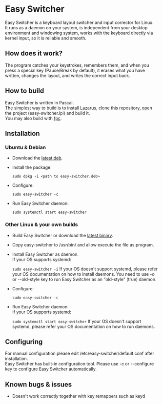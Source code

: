 # Easy Switcher
Easy Switcher is a keyboard layout switcher and input corrector for Linux.  
It runs as a daemon on your system, is independent from your desktop environment and windowing system, works with the keyboard directly via kernel input, so it is reliable and smooth.   

## How does it work?
The program catches your keystrokes, remembers them, and when you press a special key (Pause/Break by default), it erases what you have written, changes the layout, and writes the correct input back.

## How to build
Easy Switcher is written in Pascal.  
The simplest way to build is to install [Lazarus](https://www.lazarus-ide.org/), clone this repository, open the project (easy-switcher.lpi) and build it.  
You may also build with [fpc](https://www.freepascal.org/).

## Installation
### Ubuntu & Debian
* Download the [latest deb](https://github.com/freemind001/easy-switcher/releases).
* Install the package:

	`sudo dpkg -i <path to easy-switcher.deb>`
* Configure:

	`sudo easy-switcher -c`
* Run Easy Switcher daemon:

	`sudo systemctl start easy-switcher`

### Other Linux & your own builds
* Build Easy Switcher or download the [latest binary](https://github.com/freemind001/easy-switcher/releases).
* Copy easy-switcher to /usr/bin/ and allow execute the file as program.
* Install Easy Switcher as daemon.  
If your OS supports systemd:

	`sudo easy-switcher -i`
If your OS doesn't support systemd, please refer your OS documentation on how to install daemons. You need to use -o or --old-style key to run Easy Switcher as an "old-style" (true) daemon.
* Configure:

	`sudo easy-switcher -c`
* Run Easy Switcher daemon.  
If your OS supports systemd:

	`sudo systemctl start easy-switcher`
If your OS doesn't support systemd, please refer your OS documentation on how to run daemons.

## Configuring
For manual configuration please edit /etc/easy-switcher/default.conf after installation.  
Easy Switcher has built-in configuration tool. Please use -c or --configure key to configure Easy Switcher automatically.

## Known bugs & issues
* Doesn't work correctly together with key remappers such as keyd
